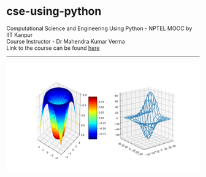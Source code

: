 # cse-using-python
Computational Science and Engineering Using Python - NPTEL MOOC by IIT Kanpur </br>
Course Instructor - Dr Mahendra Kumar Verma </br>
Link to the course can be found [here](https://nptel.ac.in/courses/115/104/115104095/) </br>

---
![Screenshot](Best.png)
